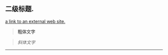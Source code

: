 
## 二级标题.






[a link to an external web site.](index.md)






    


>**粗体文字**


>*斜体文字*


----
